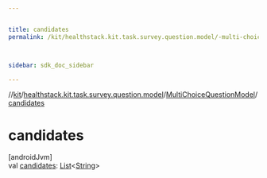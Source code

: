 ```yaml
---


title: candidates
permalink: /kit/healthstack.kit.task.survey.question.model/-multi-choice-question-model/candidates.html



sidebar: sdk_doc_sidebar

---
```



//[kit](/kit.html)/[healthstack.kit.task.survey.question.model](../index.html)/[MultiChoiceQuestionModel](index.html)/[candidates](candidates.html)



# candidates



[androidJvm]\
val [candidates](candidates.html): [List](https://kotlinlang.org/api/latest/jvm/stdlib/kotlin.collections/-list/index.html)&lt;[String](https://kotlinlang.org/api/latest/jvm/stdlib/kotlin/-string/index.html)&gt;






